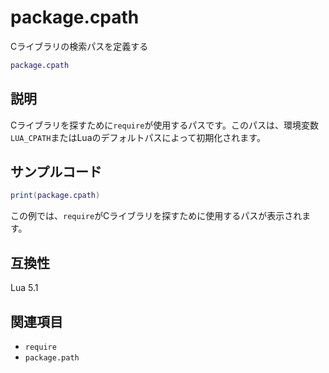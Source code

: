 # package.cpath

Cライブラリの検索パスを定義する

```lua
package.cpath
```

## 説明

Cライブラリを探すために`require`が使用するパスです。このパスは、環境変数`LUA_CPATH`またはLuaのデフォルトパスによって初期化されます。

## サンプルコード

```lua
print(package.cpath)
```

この例では、`require`がCライブラリを探すために使用するパスが表示されます。

## 互換性

Lua 5.1

## 関連項目

- `require`
- `package.path`